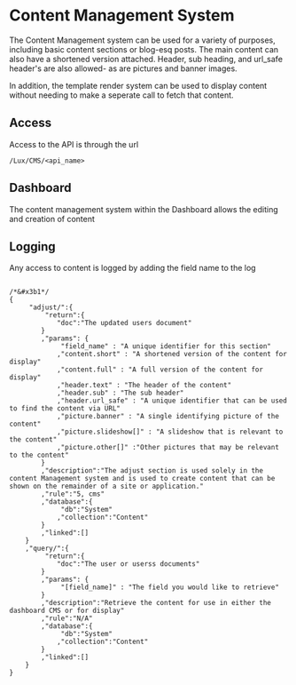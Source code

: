 # Content Management System 
The Content Management system can be used for a variety of purposes, including basic content sections or blog-esq posts. The main content can also have a shortened version attached. Header, sub heading, and url\_safe header's are also allowed- as are pictures and banner images. 

In addition, the template render system can be used to display content without needing to make a seperate call to fetch that content.

## Access
Access to the API is through the url 

```
/Lux/CMS/<api_name>
```

## Dashboard
The content management system within the Dashboard allows the editing and creation of content

## Logging
Any access to content is logged by adding the field name to the log

```

/*&#x3b1*/
{
	 "adjust/":{
		 "return":{
			"doc":"The updated users document"
		}		
		,"params": {
			 "field_name" : "A unique identifier for this section"
			,"content.short" : "A shortened version of the content for display"
			,"content.full" : "A full version of the content for display"
			,"header.text" : "The header of the content"
			,"header.sub" : "The sub header"
			,"header.url_safe" : "A unique identifier that can be used to find the content via URL"
			,"picture.banner" : "A single identifying picture of the content"
			,"picture.slideshow[]" : "A slideshow that is relevant to the content"
			,"picture.other[]" :"Other pictures that may be relevant to the content"
		}
		,"description":"The adjust section is used solely in the content Management system and is used to create content that can be shown on the remainder of a site or application." 
		,"rule":"5, cms"
		,"database":{
			 "db":"System"
			,"collection":"Content"
		}
		,"linked":[]
	}
	,"query/":{
		 "return":{
			"doc":"The user or userss documents"
		}		
		,"params": {
			 "[field_name]" : "The field you would like to retrieve"
		}
		,"description":"Retrieve the content for use in either the dashboard CMS or for display"
		,"rule":"N/A"
		,"database":{
			 "db":"System"
			,"collection":"Content"
		}
		,"linked":[]
	}
}
